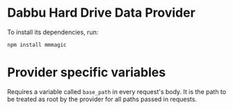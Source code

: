 # Dabbu Hard Drive Data Provider

To install its dependencies, run:

`npm install mmmagic`

# Provider specific variables

Requires a variable called `base_path` in every request's body. It is the path to be treated as root by the provider for all paths passed in requests.
